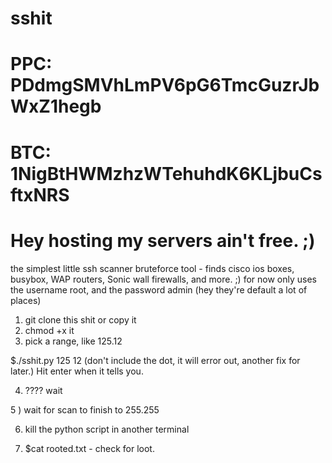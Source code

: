# sshit 
# PPC: PDdmgSMVhLmPV6pG6TmcGuzrJbWxZ1hegb
# BTC: 1NigBtHWMzhzWTehuhdK6KLjbuCsftxNRS

# Hey hosting my servers ain't free. ;)

the simplest little ssh scanner bruteforce tool - 
finds cisco ios boxes, busybox, WAP routers, Sonic wall firewalls, and more. ;)
for now only uses the username root, and the password admin (hey they're default a lot of places) 

1) git clone this shit or copy it
2) chmod +x it
3) pick a range, like 125.12 

$./sshit.py 125 12 (don't include the dot, it will error out, another fix for later.)
Hit enter when it tells you.

4) ???? wait

5 ) wait for scan to finish to 255.255 

6) kill the python script in another terminal

7) $cat rooted.txt - check for loot.
